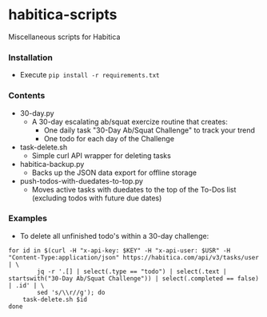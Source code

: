 # habitica-scripts
Miscellaneous scripts for Habitica

### Installation
- Execute `pip install -r requirements.txt`

### Contents
- 30-day.py
    + A 30-day escalating ab/squat exercize routine that creates:
        * One daily task "30-Day Ab/Squat Challenge" to track your trend
        * One todo for each day of the Challenge
- task-delete.sh
    + Simple curl API wrapper for deleting tasks
- habitica-backup.py
    + Backs up the JSON data export for offline storage
- push-todos-with-duedates-to-top.py
    + Moves active tasks with duedates to the top of the To-Dos list (excluding todos with future due dates)

### Examples
- To delete all unfinished todo's within a 30-day challenge:

```
for id in $(curl -H "x-api-key: $KEY" -H "x-api-user: $USR" -H "Content-Type:application/json" https://habitica.com/api/v3/tasks/user | \
        jq -r '.[] | select(.type == "todo") | select(.text | startswith("30-Day Ab/Squat Challenge")) | select(.completed == false) | .id' | \
        sed 's/\\r//g'); do
    task-delete.sh $id
done
```

<!---
### To-do
1. Create authentication scheme similar to AWS CLI (for saving API keys)
2. Add task up/down scripts
--->
